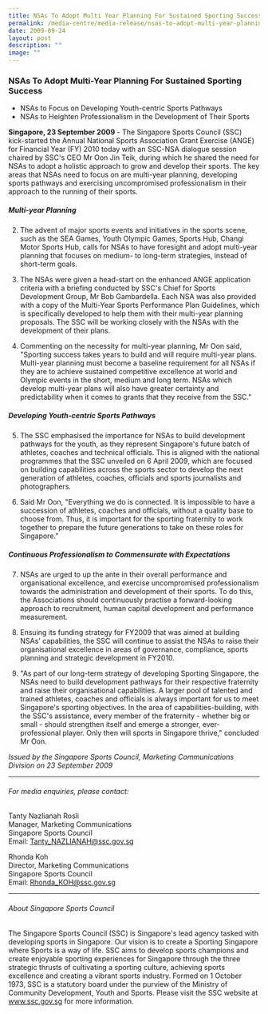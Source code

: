 ```yaml
---
title: NSAs To Adopt Multi Year Planning For Sustained Sporting Success
permalink: /media-centre/media-release/nsas-to-adopt-multi-year-planning-for-sustained-sporting-success/
date: 2009-09-24
layout: post
description: ""
image: ""
---
```

### **NSAs To Adopt Multi-Year Planning For Sustained Sporting Success**

* NSAs to Focus on Developing Youth-centric Sports Pathways
* NSAs to Heighten Professionalism in the Development of Their Sports

**Singapore, 23 September 2009** - The Singapore Sports Council (SSC) kick-started the Annual National Sports Association Grant Exercise (ANGE) for Financial Year (FY) 2010 today with an SSC-NSA dialogue session chaired by SSC's CEO Mr Oon Jin Teik, during which he shared the need for NSAs to adopt a holistic approach to grow and develop their sports. The key areas that NSAs need to focus on are multi-year planning, developing sports pathways and exercising uncompromised professionalism in their approach to the running of their sports.

##### **Multi-year Planning**

2. The advent of major sports events and initiatives in the sports scene, such as the SEA Games, Youth Olympic Games, Sports Hub, Changi Motor Sports Hub, calls for NSAs to have foresight and adopt multi-year planning that focuses on medium- to long-term strategies, instead of short-term goals.

3. The NSAs were given a head-start on the enhanced ANGE application criteria with a briefing conducted by SSC's Chief for Sports Development Group, Mr Bob Gambardella. Each NSA was also provided with a copy of the Multi-Year Sports Performance Plan Guidelines, which is specifically developed to help them with their multi-year planning proposals. The SSC will be working closely with the NSAs with the development of their plans.

4. Commenting on the necessity for multi-year planning, Mr Oon said, "Sporting success takes years to build and will require multi-year plans. Multi-year planning must become a baseline requirement for all NSAs if they are to achieve sustained competitive excellence at world and Olympic events in the short, medium and long term. NSAs which develop multi-year plans will also have greater certainty and predictability when it comes to grants that they receive from the SSC."

##### **Developing Youth-centric Sports Pathways**

5. The SSC emphasised the importance for NSAs to build development pathways for the youth, as they represent Singapore's future batch of athletes, coaches and technical officials. This is aligned with the national programmes that the SSC unveiled on 6 April 2009, which are focused on building capabilities across the sports sector to develop the next generation of athletes, coaches, officials and sports journalists and photographers.

6. Said Mr Oon, "Everything we do is connected. It is impossible to have a succession of athletes, coaches and officials, without a quality base to choose from. Thus, it is important for the sporting fraternity to work together to prepare the future generations to take on these roles for Singapore."

##### **Continuous Professionalism to Commensurate with Expectations**

7. NSAs are urged to up the ante in their overall performance and organisational excellence, and exercise uncompromised professionalism towards the administration and development of their sports. To do this, the Associations should continuously practise a forward-looking approach to recruitment, human capital development and performance measurement.

8. Ensuing its funding strategy for FY2009 that was aimed at building NSAs' capabilities, the SSC will continue to assist the NSAs to raise their organisational excellence in areas of governance, compliance, sports planning and strategic development in FY2010.

9. "As part of our long-term strategy of developing Sporting Singapore, the NSAs need to build development pathways for their respective fraternity and raise their organisational capabilities. A larger pool of talented and trained athletes, coaches and officials is always important for us to meet Singapore's sporting objectives. In the area of capabilities-building, with the SSC's assistance, every member of the fraternity - whether big or small - should strengthen itself and emerge a stronger, ever-professional player. Only then will sports in Singapore thrive," concluded Mr Oon.

_Issued by the Singapore Sports Council, Marketing Communications Division on 23 September 2009_

---

###### For media enquiries, please contact:

Tanty Nazlianah Rosli
<br>
Manager, Marketing Communications
<br>
Singapore Sports Council
<br>
Email: [Tanty_NAZLIANAH@ssc.gov.sg](mailto:Tanty_NAZLIANAH@ssc.gov.sg)

Rhonda Koh
<br>
Director, Marketing Communications
<br>
Singapore Sports Council
<br>
Email: [Rhonda_KOH@ssc.gov.sg](mailto:Rhonda_KOH@ssc.gov.sg)

---

###### About Singapore Sports Council
The Singapore Sports Council (SSC) is Singapore's lead agency tasked with developing sports in Singapore. Our vision is to create a Sporting Singapore where Sports is a way of life. SSC aims to develop sports champions and create enjoyable sporting experiences for Singapore through the three strategic thrusts of cultivating a sporting culture, achieving sports excellence and creating a vibrant sports industry. Formed on 1 October 1973, SSC is a statutory board under the purview of the Ministry of Community Development, Youth and Sports. Please visit the SSC website at www.ssc.gov.sg for more information.